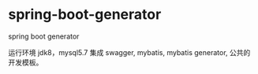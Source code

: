 # spring-boot-generator
spring boot generator

运行环境 jdk8，mysql5.7
集成 swagger, mybatis, mybatis generator, 公共的开发模板。
